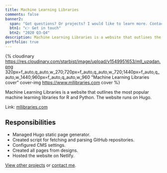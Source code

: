 ```yaml
---
title: Machine Learning Libraries
comments: false
banner2:
  span: "Got questions? Or projects? I would like to learn more. Contact me today!"
  btn1: "👉 Get in touch"
  btn2: "2020 Q3-Q4"
description: Machine Learning Libraries is a website that outlines the most popular machine learning libraries for R and Python.
portfolio: true
---
```


{% cloudinary https://res.cloudinary.com/starbist/image/upload/v1549951653/mll_uzqdan.png 320px=f_auto,q_auto,w_270;720px=f_auto,q_auto,w_720;1440px=f_auto,q_auto,w_1440;960px=f_auto,q_auto,w_960 "Machine Learning Libraries cover" cover-img https://www.mllibraries.com cover %}

Machine Learning Libraries is a website that outlines the most popular machine learning libraries for R and Python. The website runs on Hugo.

Link: [mllibraries.com](//www.mllibraries.com)

## Responsibilities

- Managed Hugo static page generator.
- Created script for fetching and parsing GitHub repositories.
- Configured CMS settings.
- Created all pages from designs.
- Hosted the website on Netlify.

[View other projects](/portfolio/) or [contact me](/contact/).
